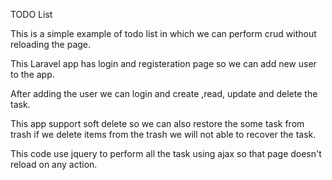 TODO List

This is a simple example of todo list in which we can perform crud without reloading the page.

This Laravel app has login and registeration page so we can add new user to the app.

After adding the user we can login and create ,read, update and delete the task.

This app support soft delete so we can also restore the some task from trash if we delete items from the trash we will not able to recover the task.

This code use jquery to perform all the task using ajax so that page doesn't reload on any action.

